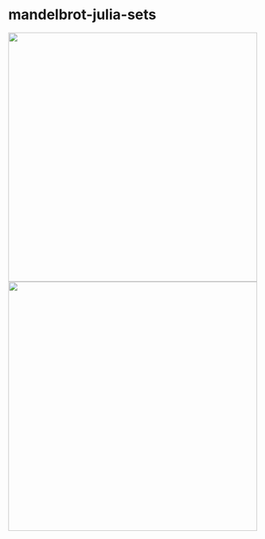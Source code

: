 # mandelbrot-julia-sets

<img src="assets/julia_spin2.gif" width="500">

<img src="zoom_(10004407000,-0,7436439059192348,-0,131825896951)_5000thresh_480pts_300frames_30fps.gif" width="500">
